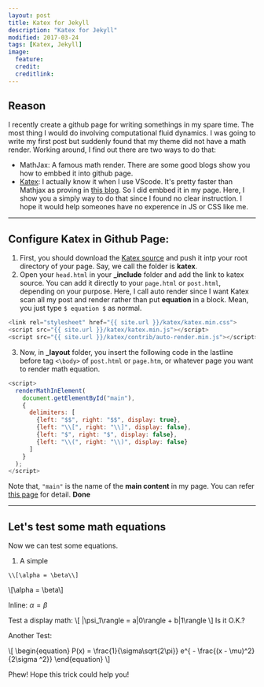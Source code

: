 ```yaml
---
layout: post
title: Katex for Jekyll
description: "Katex for Jekyll"
modified: 2017-03-24
tags: [Katex, Jekyll]
image:
  feature: 
  credit: 
  creditlink: 
---
```


## Reason
I recently create a github page for writing somethings in my spare time. The most thing I would do involving computational fluid dynamics.
I was going to write my first post but suddenly found that my theme did not have a math render. Working around, I find out there are two ways to do that:
- MathJax: A famous math render. There are some good blogs show you how to embbed it into github page.
- [Katex](https://github.com/Khan/KaTeX): I actually know it when I use VScode. It's pretty faster than Mathjax as proving in [this blog](http://willdrevo.com/latex-equation-rendering-in-javascript-with-jekyll-and-katex/).
So I did embbed it in my page. Here, I show you a simply way to do that since I found no clear instruction. I hope it would help someones have no experence in JS or CSS like me. 

---
## Configure Katex in Github Page:
1. First, you should download the [Katex source](https://github.com/khan/katex/releases) and push it intp your root directory of your page. Say, we call the folder is **katex**.
2. Open your `head.html` in your **_include** folder and add the link to katex source. You can add it directly to your `page.html` or `post.html`, depending on your purpose. Here, I call auto render since I want Katex scan all my post and render rather than put **equation** in a block. Mean, you just type `$ equation $` as normal. 

```javascript
<link rel="stylesheet" href="{{ site.url }}/katex/katex.min.css">
<script src="{{ site.url }}/katex/katex.min.js"></script>
<script src="{{ site.url }}/katex/contrib/auto-render.min.js"></script>
```

3. Now, in **_layout** folder, you insert the following code in the lastline before tag `<\body>` of `post.html` or `page.htm`, or whatever page you want to render math equation.

```javascript
<script>
  renderMathInElement(
    document.getElementById("main"),
    {
      delimiters: [
        {left: "$$", right: "$$", display: true},
        {left: "\\[", right: "\\]", display: false},
        {left: "$", right: "$", display: false},
        {left: "\\(", right: "\\)", display: false}
      ]
    }
  );
</script>
```

Note that, `"main"` is the name of the **main content** in my page. You can refer [this page](https://github.com/Khan/KaTeX/tree/master/contrib/auto-render) for detail. **Done**

---
## Let's test some math equations
Now we can test some equations.
1. A simple 
```code
\\[\alpha = \beta\\]
```
\\[\alpha = \beta\\]

Inline: $\alpha = \beta$

Test a display math:
\\[
   |\psi_1\rangle = a|0\rangle + b|1\rangle
\\]
Is it O.K.?

Another Test:

\\[
\begin{equation}
P(x) = \frac{1}{\sigma\sqrt{2\pi}} e^{ - \frac{(x - \mu)^2}{2\sigma ^2}}
\end{equation}
\\]

Phew! Hope this trick could help you!
